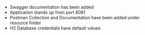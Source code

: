 - Swagger documentation has been added
- Application stands up from port 8081
- Postman Collection and Documentation have been added under resource folder
- H2 Database credentials have default values
